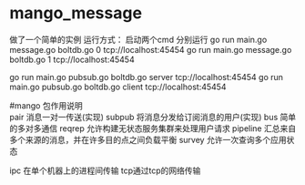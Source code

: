 # mango_message

做了一个简单的实例
运行方式：
启动两个cmd
分别运行
	go run main.go message.go boltdb.go 0 tcp://localhost:45454
	go run main.go message.go boltdb.go 1 tcp://localhost:45454
  
  go run main.go pubsub.go boltdb.go server tcp://localhost:45454
  go run main.go pubsub.go boltdb.go client tcp://localhost:45454
  
#mango 包作用说明  
pair 消息一对一传送(实现)
subpub 将消息分发给订阅消息的用户(实现)
bus 简单的多对多通信
reqrep 允许构建无状态服务集群来处理用户请求
pipeline  汇总来自多个来源的消息，并在许多目的点之间负载平衡
survey 允许一次查询多个应用状态

ipc 在单个机器上的进程间传输
tcp通过tcp的网络传输
